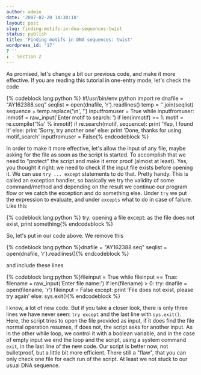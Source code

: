 ```yaml
---
author: admin
date: '2007-02-20 14:30:10'
layout: post
slug: finding-motifs-in-dna-sequences-twist
status: publish
title: 'Finding motifs in DNA sequences: twist'
wordpress_id: '17'
? ''
: - Section 2
---
```


As promised, let's change a bit our previous code, and make it more
effective. If you are reading this tutorial in one-entry mode, let's
check the code 


{% codeblock lang:python %}
#!/usr/bin/env python
import re 
dnafile = "AY162388.seq"
seqlist = open(dnafile, 'r').readlines()
temp = ''.join(seqlist) 
sequence = temp.replace('\\n', '') 
inputfromuser = True 
while inputfromuser: 
    inmotif = raw_input('Enter motif to search: ') 
    if len(inmotif) >= 1:
        motif = re.compile('%s' % inmotif) 
        if re.search(motif, sequence):
            print 'Yep, I found it'
        else: print 'Sorry, try another one'
   else: 
       print 'Done, thanks for using motif_search'
       inputfromuser = False{% endcodeblock %}

In order to
make it more effective, let's allow the input of any file, maybe asking
for the file as soon as the script is started. To accomplish that we
need to "protect" the script and make it error proof (almost at least).
Yes, you thought it right: we need to check if the input file exists
before opening it. We can use `try ... except` statements to do that.
Pretty handy. This is called an exception handler, so basically we try
the validity of some command/method and depending on the result we
continue our program flow or we catch the exception and do something
else. Under `try` we put the expression to evaluate, and under `excepts`
what to do in case of failure. Like this 


{% codeblock lang:python %}
try:
    opening a file 
except: 
    as the file does not exist, print something{% endcodeblock %} 

So, let's put in our code above. We
remove this 

{% codeblock lang:python %}dnafile = "AY162388.seq"
seqlist = open(dnafile, 'r').readlines(){% endcodeblock %}

and include these lines 

{% codeblock lang:python %}fileinput = True
while fileinput == True:
    filename = raw_input('Enter file name:')
    if len(filename) > 0:
        try: dnafile = open(filename, 'r')
        fileinput = False
    except: 
        print 'File does not exist, please try again'
    else: sys.exit(){% endcodeblock %}

I know, a lot of new code. But if you take a closer look, there is only three
lines we have never seen: `try except` and the last line with
`sys.exit()`. Here, the script tries to open the file provided as input,
if it does find the file normal operation resumes, if does not, the
script asks for another input. As in the other while loop, we control it
with a boolean variable, and in the case of empty input we end the loop
and the script, using a system command `exit`, in the last line of the
new code. Our script is better now, not bulletproof, but a little bit
more efficient. There still a "flaw", that you can only check one file
for each run of the script. At least we not stuck to our usual DNA
sequence.